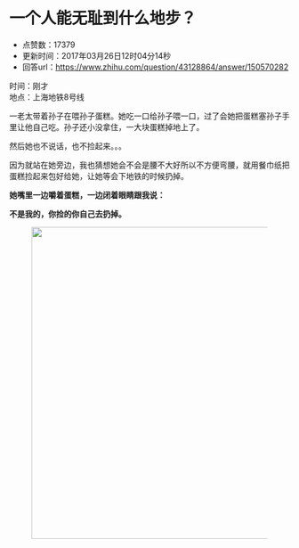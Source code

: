 # 一个人能无耻到什么地步？
- 点赞数：17379
- 更新时间：2017年03月26日12时04分14秒
- 回答url：https://www.zhihu.com/question/43128864/answer/150570282
<body>
 <p data-pid="hUH0Md48">时间：刚才<br>
  地点：上海地铁8号线</p>
 <p data-pid="Nkwrdcu1">一老太带着孙子在喂孙子蛋糕。她吃一口给孙子喂一口，过了会她把蛋糕塞孙子手里让他自己吃。孙子还小没拿住，一大块蛋糕掉地上了。</p>
 <p data-pid="ZkHxep3E">然后她也不说话，也不捡起来。。。</p>
 <p data-pid="eW56YoYc">因为就站在她旁边，我也猜想她会不会是腰不大好所以不方便弯腰，就用餐巾纸把蛋糕捡起来包好给她，让她等会下地铁的时候扔掉。</p>
 <p data-pid="aAwxugPb"><b>她嘴里一边嚼着蛋糕，一边闭着眼睛跟我说：</b></p>
 <p data-pid="km7HVVZB"><b>不是我的，你捡的你自己去扔掉。</b></p>
 <figure>
  <img src="https://pic1.zhimg.com/50/v2-2787defef3f40efa3baefb685c193957_720w.jpg?source=1940ef5c" data-rawwidth="560" data-rawheight="448" data-original-token="v2-2787defef3f40efa3baefb685c193957" class="origin_image zh-lightbox-thumb" width="560" data-original="https://picx.zhimg.com/v2-2787defef3f40efa3baefb685c193957_r.jpg?source=1940ef5c">
 </figure>
</body>